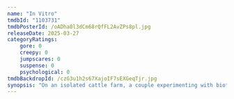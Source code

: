 ```yaml
---
name: "In Vitro"
tmdbId: "1103731"
tmdbPosterId: /oADha0l3dCm68rQfFL2AvZPs8pl.jpg
releaseDate: 2025-03-27
categoryRatings:
    gore: 0
    creepy: 0
    jumpscares: 0
    suspense: 0
    psychological: 0
tmdbBackdropId: /czG3u1h2s67XajoIF7sEXGeqTjr.jpg
synopsis: "On an isolated cattle farm, a couple experimenting with biotechnology have their lives upended when they discover a disturbing presence on their property."
---
```

